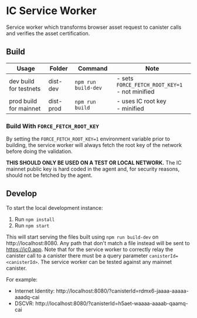 # IC Service Worker

Service worker which transforms browser asset request to canister calls and verifies the asset certification.

## Build

| Usage                  | Folder    | Command             | Note                                              |
|------------------------|-----------|---------------------|---------------------------------------------------|
| dev build for testnets | dist-dev  | `npm run build-dev` | - sets `FORCE_FETCH_ROOT_KEY=1`<br>- not minified |
| prod build for mainnet | dist-prod | `npm run build`     | - uses IC root key<br>- minified                  |


### Build With `FORCE_FETCH_ROOT_KEY`

By setting the `FORCE_FETCH_ROOT_KEY=1` environment variable prior to building, the service worker will
always fetch the root key of the network before doing the validation.

**THIS SHOULD ONLY BE USED ON A TEST OR LOCAL NETWORK.** The IC mainnet public key is hard coded in
the agent and, for security reasons, should not be fetched by the agent.

## Develop

To start the local development instance:

1. Run `npm install`
2. Run `npm start`

This will start serving the files built using `npm run build-dev` on http://localhost:8080. Any path that don't match a file instead will be sent to https://ic0.app.
Note that for the service worker to correctly relay the canister call to a canister there must be a query parameter `canisterId=<canisterId>`.
The service worker can be tested against any mainnet canister.

For example:
* Internet Identity: http://localhost:8080/?canisterId=rdmx6-jaaaa-aaaaa-aaadq-cai
* DSCVR: http://localhost:8080/?canisterId=h5aet-waaaa-aaaab-qaamq-cai

